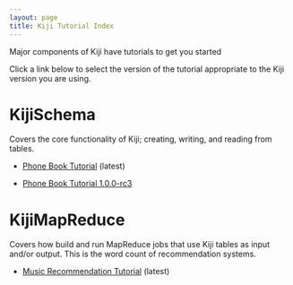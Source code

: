 ```yaml
---
layout: page
title: Kiji Tutorial Index
---
```


Major components of Kiji have tutorials to get you started

Click a link below to select the version of the tutorial appropriate
to the Kiji version you are using.

# KijiSchema
Covers the core functionality of Kiji; creating, writing, and reading from tables.

* [Phone Book Tutorial](tutorials/phonebook-tutorial/1.0.0-rc4/phonebook-tutorial) (latest)

* [Phone Book Tutorial 1.0.0-rc3](tutorials/phonebook-tutorial/1.0.0-rc3/phonebook-tutorial)

# KijiMapReduce
Covers how build and run MapReduce jobs that use Kiji tables as input and/or output. This is
the word count of recommendation systems.

* [Music Recommendation Tutorial](tutorials/music-tutorial/1.0.0-rc4/music-tutorial) (latest)
